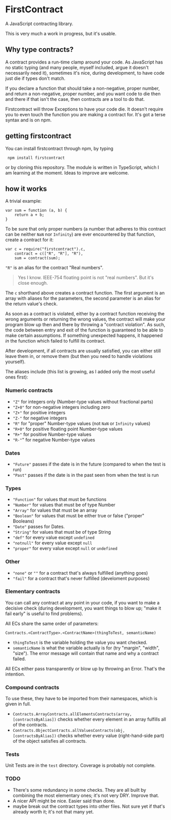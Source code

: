 FirstContract
=============

A JavaScript contracting library. 

This is very much a work in progress, but it's usable. 

## Why type contracts?
A contract provides a run-time clamp around your code. As JavaScript has no
static typing (and many people, myself included, argue it doesn't necessarily
need it), sometimes it's nice, during development, to have code just die if
types don't match. 

If you declare a function that should take a non-negative, proper number, and
return a non-negative, proper number, and you want code to die then and there
if that isn't the case, then contracts are a tool to do that.

Firstcontract will throw Exceptions to have your code die. It doesn't require
you to even touch the function you are making a contract for. It's got a terse 
syntax and is on npm. 

## getting firstcontract

You can install firstcontract through npm, by typing

     npm install firstcontract

or by cloning this repository. The module is written in TypeScript, which I am
learning at the moment. Ideas to improve are welcome.

## how it works

A trivial example: 

    var sum = function (a, b) {
        return a + b;
    }

To be sure that only proper numbers (a number that adheres to this contract
can be neither `NaN` nor `Infinity`) are ever encountered by that function, 
create a contract for it: 

    var c = require("firstcontract").c, 
        contract = c(["R", "R"], "R"),
        sum = contract(sum);
        
`"R"` is an alias for the contract "Real numbers".

> Yes I know. IEEE-754 floating point is not "real numbers". But it's close 
> enough. 

The `c` shorthand above creates a contract function. The first argument is
an array with aliases for the parameters, the second parameter is an alias for 
the return value's check.

As soon as a contract is violated, either by a contract function receiving 
the wrong arguments or returning the wrong values, the contract will make
your program blow up then and there by throwing a "contract violation".
As such, the code between entry and exit of the function is guaranteed to be
able to make certain assumptions. If something unexpected happens, it happened
*in* the function which failed to fulfill its contract.

After development, if all contracts are usually satisfied, you can either
still leave them in, or remove them (but then you need to handle violations
yourself). 

The aliases include (this list is growing, as I added only the most useful 
ones first): 

### Numeric contracts

 - `"Z"` for integers only (Number-type values without fractional parts)
 - `"Z+0"` for non-negative integers including zero
 - `"Z+"` for positive integers 
 - `"Z-"` for negative integers
 - `"R"` for "proper" Number-type values (not `NaN` or `Infinity` values)
 - `"R+0"` for positive floating point Number-type values
 - `"R+"` for positive Number-type values
 - `"R-"`" for negative Number-type values
 
### Dates 
 
 - `"Future"` passes if the date is in the future (compared to when the test is run)
 - `"Past"` passes if the date is in the past seen from when the test is run
 
### Types

 - `"Function"` for values that must be functions
 - `"Number"` for values that must be of type Number
 - `"Array"` for values that must be an array
 - `"Boolean"` for values that must be either true or false ("proper" Booleans)
 - `"Date"` passes for Dates.
 - `"String"` for values that must be of type String
 - `"def"` for every value except `undefined`
 - `"notnull"` for every value except `null`
 - `"proper"` for every value except `null` or `undefined`
 
### Other

 - `"none"` or `""` for a contract that's always fulfilled (anything goes)
 - `"fail"` for a contract that's never fulfilled (develoment purposes)

### Elementary contracts

You can call any contract at any point in your code, if you want to make a
decisive check (during development, you want things to blow up; "make it fail
 early" is useful to find problems).

All ECs share the same order of parameters:

    Contracts.<ContractType>.<ContractName>(thingToTest, semanticName)

- `thingToTest` is the variable holding the value you want checked.
- `semanticName` is what the variable actually is for (try "margin", "width",
"size"). The error message will contain that name and why a contract failed.

All ECs either pass transparently or blow up by throwing an Error. That's the
 intention.
 
### Compound contracts

To use these, they have to be imported from their namespaces, which is given
in full. 

 - `Contracts.ArrayContracts.allElementsContracts(array, [contractsByAlias])` 
 checks whether every element in an array fulfills all of the contracts.
 - `Contracts.ObjectContracts.allValuesContracts(obj, [contractsByAlias])` 
 checks whether every value (right-hand-side part) of the object satisfies
 all contracts.
 
### Tests

Unit Tests are in the `test` directory. Coverage is probably not complete. 

### TODO

- There's some redundancy in some checks. They are all built by combining the
most elementary ones; it's not very DRY. Improve that.
- A nicer API might be nice. Easier said than done.
- maybe break out the contract types into other files. Not sure yet if that's
already worth it; it's not that many yet.
